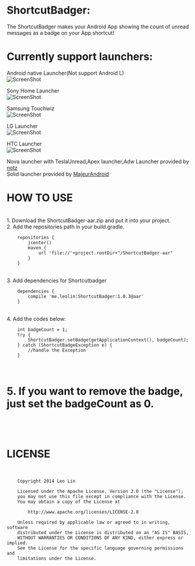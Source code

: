 ShortcutBadger:
===================================

The ShortcutBadger makes your Android App showing the count of unread messages as a badge on your App shortcut!

# Currently support launchers:<br/>

Android native Launcher(Not support Android L)<br/>
![ScreenShot](https://raw.github.com/leolin310148/ShortcutBadger/master/screenshots/ss_android.png)

Sony Home Launcher<br/>
![ScreenShot](https://raw.github.com/leolin310148/ShortcutBadger/master/screenshots/ss_sony.png)

Samsung Touchwiz<br/>
![ScreenShot](https://raw.github.com/leolin310148/ShortcutBadger/master/screenshots/ss_samsung.png)

LG Launcher<br/>
![ScreenShot](https://raw.github.com/leolin310148/ShortcutBadger/master/screenshots/ss_lg.png)

HTC Launcher<br/>
![ScreenShot](https://raw.github.com/leolin310148/ShortcutBadger/master/screenshots/ss_htc.png)


Nova launcher with TeslaUnread,Apex launcher,Adw Launcher provided by <a href="https://github.com/notz"/>notz</a><br/>
Solid launcher provided by <a href="https://github.com/MajeurAndroid"/>MajeurAndroid</a>



HOW TO USE
===================================
<br/>1. Download the ShortcutBadger-aar.zip and put it into your project.
<br/>2. Add the repositories path in your build.gradle.

        repositories {
            jcenter()
            maven {
                url 'file://'+project.rootDir+"/ShortcutBadger-aar"
            }
        }
<br/>3. Add dependencies for Shortcutbadger
        
        dependencies {
            compile 'me.leolin:ShortcutBadger:1.0.3@aar'
        }

<br/>4. Add the codes below:

        int badgeCount = 1;
        try {
            ShortcutBadger.setBadge(getApplicationContext(), badgeCount);
        } catch (ShortcutBadgeException e) {
            //handle the Exception
        }
<br/>5. If you want to remove the badge, just set the badgeCount as 0.
<br/>
<br/>
<br/>
<br/>
LICENSE
===================================
<br/>
        
        Copyright 2014 Leo Lin
        
        Licensed under the Apache License, Version 2.0 (the "License");
        you may not use this file except in compliance with the License.
        You may obtain a copy of the License at
        
            http://www.apache.org/licenses/LICENSE-2.0
        
        Unless required by applicable law or agreed to in writing, software
        distributed under the License is distributed on an "AS IS" BASIS,
        WITHOUT WARRANTIES OR CONDITIONS OF ANY KIND, either express or implied.
        See the License for the specific language governing permissions and
        limitations under the License.
<br/>       
